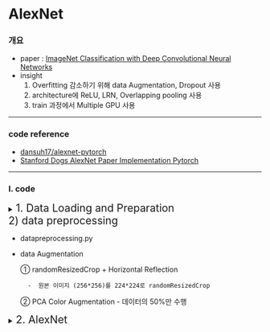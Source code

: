# AlexNet


### 개요
- paper :  [ImageNet Classification with Deep Convolutional
Neural Networks](https://proceedings.neurips.cc/paper_files/paper/2012/file/c399862d3b9d6b76c8436e924a68c45b-Paper.pdf)
- insight
    1. Overfitting 감소하기 위해 data Augmentation, Dropout 사용
    2. architecture에 ReLU, LRN, Overlapping pooling 사용
    3. train 과정에서 Multiple GPU 사용

---
### code reference 
- [dansuh17/alexnet-pytorch](https://github.com/dansuh17/alexnet-pytorch/blob/d0c1b1c52296ffcbecfbf5b17e1d1685b4ca6744/model.py#L40)
- [Stanford Dogs AlexNet Paper Implementation Pytorch](https://www.kaggle.com/code/virajbagal/stanford-dogs-alexnet-paper-implementation-pytorch)

---
### Ⅰ.  code 
<details>
<summary><span style="font-size:150%">1. Data Loading and Preparation </span> </summary>
<div markdown="1">

<summary><span style="font-size:150%">1) Dataset </span> </summary>
<div markdown="1">

- dataset.py
- dataset : [stanford_dog_dataset](http://vision.stanford.edu/aditya86/ImageNetDogs/)
- dog classes: 120,  total images: 20580
- 이 중 data 수가 많은 5 개의 class에 대해 학습 (총 1160개)
    <img src = "./images/1.dataset_df_head.png" width = 250>
- data 수

    |train|val|test|
    |:---:|:---:|:---:|
    |652|128|290|
- y: onehot encoding

    <img src = "./images/1.dataset_y_onehot.png" width = 250>



</div>
</details>

<summary><span style="font-size:150%">2) data preprocessing </span> </summary>
<div markdown="1">

- datapreprocessing.py
- data Augmentation 

    ① randomResizedCrop + Horizontal Reflection

        -  원본 이미지 (256*256)를 224*224로 randomResizedCrop
        
    ② PCA Color Augmentation
        -  데이터의 50%만 수행



</div>
</details>

</div>
</details>




<details>
<summary><span style="font-size:150%">2. AlexNet</span> </summary>
<div markdown="1">
- pretrained model down: [AlexNet: AlexNet Pre-trainid Model for PyTorch](https://www.kaggle.com/datasets/pytorch/alexnet)
- main.py





---



- [Stanford Dogs AlexNet Paper Implementation Pytorch](https://www.kaggle.com/code/virajbagal/stanford-dogs-alexnet-paper-implementation-pytorch)